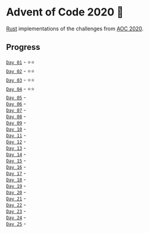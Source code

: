 # Advent of Code 2020 🎄

[Rust](https://www.rust-lang.org/) implementations of the challenges from [AOC 2020](https://adventofcode.com/2020/).

## Progress
[`Day 01`](https://github.com/andcov/AOC-2020/blob/master/day01/src/main.rs) - ⭐⭐️ <br>
[`Day 02`](https://github.com/andcov/AOC-2020/blob/master/day02/src/main.rs) - ⭐⭐️ <br>
[`Day 03`](https://github.com/andcov/AOC-2020/blob/master/day03/src/main.rs) - ⭐⭐️ <br>
[`Day 04`](https://github.com/andcov/AOC-2020/blob/master/day04/src/main.rs) - ⭐⭐️ <br>
[`Day 05`]() -  <br>
[`Day 06`]() -  <br>
[`Day 07`]() -  <br>
[`Day 08`]() -  <br>
[`Day 09`]() -  <br>
[`Day 10`]() -  <br>
[`Day 11`]() -  <br>
[`Day 12`]() -  <br>
[`Day 13`]() -  <br>
[`Day 14`]() -  <br>
[`Day 15`]() -  <br>
[`Day 16`]() -  <br>
[`Day 17`]() -  <br>
[`Day 18`]() -  <br>
[`Day 19`]() -  <br>
[`Day 20`]() -  <br>
[`Day 21`]() -  <br>
[`Day 22`]() -  <br>
[`Day 23`]() -  <br>
[`Day 24`]() -  <br>
[`Day 25`]() -  <br>
